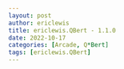 ```yaml
---
layout: post
author: ericlewis
title: ericlewis.QBert - 1.1.0
date: 2022-10-17
categories: [Arcade, Q*Bert]
tags: [ericlewis.QBert]
---
```


